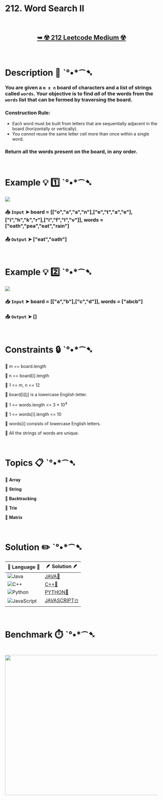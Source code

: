 # 212. Word Search II

</br>

<h2 align="center"> 

<a href="https://leetcode.com/problems/word-search-ii/description/"><strong>➥ ☢️ 212 Leetcode Medium ☢️ </strong></a>
</h2>

</br>

# Description 📜 ˋ°•*⁀➷

### You are given a `m x n` board of characters and a list of strings called `words`. Your objective is to find *all* of the words from the `words` list that can be formed by traversing the board.

### Construction Rule:

- Each word must be built from letters that are sequentially adjacent in the board (horizontally or vertically).
- You *cannot* reuse the same letter cell more than once within a single word.

### Return all the words present on the board, in any order.

</br>

# Example 💡 1️⃣ ˋ°•*⁀➷

<img src="https://github.com/user-attachments/assets/1c6e0cb4-8de5-4c93-8403-27fb7bf3e9ba" width="" height=""/>

  ### 📥 `Input`  ➤ board = [["o","a","a","n"],["e","t","a","e"],["i","h","k","r"],["i","f","l","v"]], words = ["oath","pea","eat","rain"]

  ### 📤 `Output`  ➤ ["eat","oath"]

</br>

# Example 💡 2️⃣ ˋ°•*⁀➷

<img src="https://github.com/user-attachments/assets/c267e122-ac6f-4b7b-9065-dd321bd3ae5b" width="" height=""/>

  ### 📥 `Input` ➤ board = [["a","b"],["c","d"]], words = ["abcb"]

  ### 📤 `Output`  ➤ []

</br>

# Constraints 🔒 ˋ°•*⁀➷

🔹 m == board.length </br>

🔹 n == board[i].length </br>

🔹 1 <= m, n <= 12 </br>

🔹 board[i][j] is a lowercase English letter. </br>

🔹 1 <= words.length <= 3 * 10<sup>4</sup> </br>

🔹 1 <= words[i].length <= 10 </br>

🔹 words[i] consists of lowercase English letters. </br>

🔹 All the strings of words are unique. </br>

</br>

# Topics 📋 ˋ°•*⁀➷

🔸 **Array**  </br>

🔸 **String**  </br>

🔸 **Backtracking**  </br>

🔸 **Trie**  </br>

🔸 **Matrix**  </br>

</br>

# Solution ✏️ ˋ°•*⁀➷

| 📒 Language 📒  | 🪶 Solution 🪶 |
| ------------- | ------------- |
|  ![Java](https://img.shields.io/badge/java-%23ED8B00.svg?style=for-the-badge&logo=openjdk&logoColor=white)  | [JAVA🍁]() |
|  ![C++](https://img.shields.io/badge/c++-%2300599C.svg?style=for-the-badge&logo=c%2B%2B&logoColor=white)  | [C++🎲]()  |
|  ![Python](https://img.shields.io/badge/python-3670A0?style=for-the-badge&logo=python&logoColor=ffdd54)    | [PYTHON🍰]() |
| ![JavaScript](https://img.shields.io/badge/javascript-%23323330.svg?style=for-the-badge&logo=javascript&logoColor=%23F7DF1E)   | [JAVASCRIPT☃️]() |

</br>

# Benchmark ⏱️ ˋ°•*⁀➷

<h1  align="center" >

<img src ="" width = "700px" height="462px" />

</h1>
